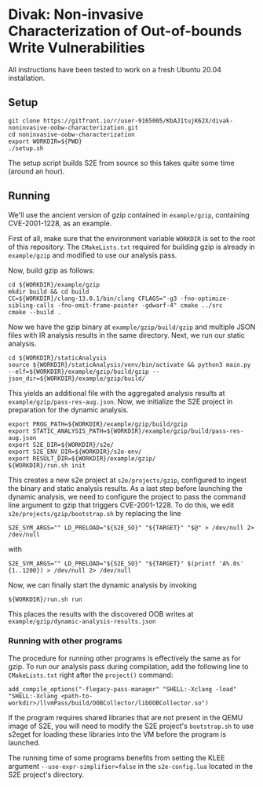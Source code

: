 # Divak: Non-invasive Characterization of Out-of-bounds Write Vulnerabilities


All instructions have been tested to work on a fresh Ubuntu 20.04 installation.

## Setup
```
git clone https://gitfront.io/r/user-9165005/KbAJ1tujK62X/divak-noninvasive-oobw-characterization.git
cd noninvasive-oobw-characterization
export WORKDIR=${PWD}
./setup.sh
```
The setup script builds S2E from source so this takes quite some time (around an hour).

## Running
We'll use the ancient version of gzip contained in ```example/gzip```, containing CVE-2001-1228, as an example.

First of all, make sure that the environment variable `WORKDIR` is set to the root of this repository.
The `CMakeLists.txt` required for building gzip is already in `example/gzip` and modified to use our analysis pass.

Now, build gzip as follows:
```
cd ${WORKDIR}/example/gzip
mkdir build && cd build
CC=${WORKDIR}/clang-13.0.1/bin/clang CFLAGS="-g3 -fno-optimize-sibling-calls -fno-omit-frame-pointer -gdwarf-4" cmake ../src
cmake --build .
```

Now we have the gzip binary at `example/gzip/build/gzip` and multiple JSON files with IR analysis results in the same directory.
Next, we run our static analysis.

```
cd ${WORKDIR}/staticAnalysis
source ${WORKDIR}/staticAnalysis/venv/bin/activate && python3 main.py --elf=${WORKDIR}/example/gzip/build/gzip --json_dir=${WORKDIR}/example/gzip/build/
```

This yields an additional file with the aggregated analysis results at `example/gzip/pass-res-aug.json`.
Now, we initialize the S2E project in preparation for the dynamic analysis.

```
export PROG_PATH=${WORKDIR}/example/gzip/build/gzip
export STATIC_ANALYSIS_PATH=${WORKDIR}/example/gzip/build/pass-res-aug.json
export S2E_DIR=${WORKDIR}/s2e/
export S2E_ENV_DIR=${WORKDIR}/s2e-env/
export RESULT_DIR=${WORKDIR}/example/gzip/
${WORKDIR}/run.sh init
```

This creates a new s2e project at `s2e/projects/gzip`, configured to ingest the binary and static analysis results.
As a last step before launching the dynamic analysis, we need to configure the project to pass the command line argument to gzip that triggers CVE-2001-1228. To do this, we edit `s2e/projects/gzip/bootstrap.sh` by replacing the line
```
S2E_SYM_ARGS="" LD_PRELOAD="${S2E_SO}" "${TARGET}" "$@" > /dev/null 2> /dev/null
```
with 
```
S2E_SYM_ARGS="" LD_PRELOAD="${S2E_SO}" "${TARGET}" $(printf 'A%.0s' {1..1200}) > /dev/null 2> /dev/null
```

Now, we can finally start the dynamic analysis by invoking
```
${WORKDIR}/run.sh run
```

This places the results with the discovered OOB writes at `example/gzip/dynamic-analysis-results.json`


### Running with other programs
The procedure for running other programs is effectively the same as for gzip. 
To run our analysis pass during compilation, add the following line to `CMakeLists.txt` right after the `project()` command:
```
add_compile_options("-flegacy-pass-manager" "SHELL:-Xclang -load" "SHELL:-Xclang <path-to-workdir>/llvmPass/build/OOBCollector/libOOBCollector.so")
```

If the program requires shared libraries that are not present in the QEMU image of S2E, you will need to modify the S2E project's `bootstrap.sh` to use s2eget for loading these libraries into the VM before the program is launched.

The running time of some programs benefits from setting the KLEE argument `--use-expr-simplifier=false` in the `s2e-config.lua` located in the S2E project's directory.

